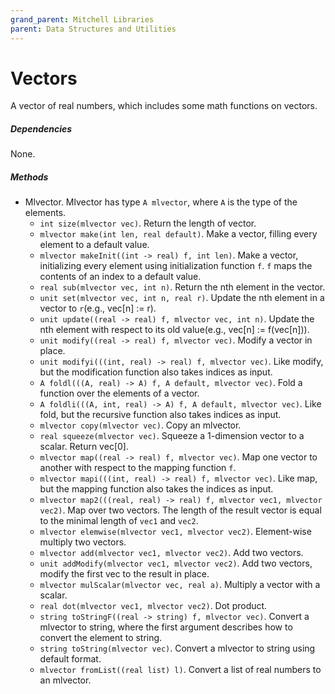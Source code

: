 ```yaml
---
grand_parent: Mitchell Libraries
parent: Data Structures and Utilities
---
```

# Vectors

A vector of real numbers, which includes some math functions on vectors.

##### Dependencies

None.

##### Methods

- Mlvector. Mlvector has type `A mlvector`, where `A` is the type of the elements.
    + `int size(mlvector vec)`. Return the length of vector.
    + `mlvector make(int len, real default)`. Make a vector, filling every element to a default value.
    + `mlvector makeInit((int -> real) f, int len)`. Make a vector, initializing every element using initialization function `f`. `f` maps the contents of an index to a default value.
    + `real sub(mlvector vec, int n)`. Return the nth element in the vector.
    + `unit set(mlvector vec, int n, real r)`. Update the nth element in a vector to `r`(e.g., vec[n] := r).
    + `unit update((real -> real) f, mlvector vec, int n)`. Update the nth element with respect to its old value(e.g., vec[n] := f(vec[n])).
    + `unit modify((real -> real) f, mlvector vec)`. Modify a vector in place.
    + `unit modifyi(((int, real) -> real) f, mlvector vec)`. Like modify, but the modification function also takes indices as input.
    + `A foldl(((A, real) -> A) f, A default, mlvector vec)`. Fold a function over the elements of a vector.
    + `A foldli(((A, int, real) -> A) f, A default, mlvector vec)`. Like fold, but the recursive function also takes indices as input.
    + `mlvector copy(mlvector vec)`. Copy an mlvector.
    + `real squeeze(mlvector vec)`. Squeeze a 1-dimension vector to a scalar. Return vec[0].
    + `mlvector map((real -> real) f, mlvector vec)`. Map one vector to another with respect to the mapping function `f`.
    + `mlvector mapi(((int, real) -> real) f, mlvector vec)`. Like map, but the mapping function also takes the indices as input.
    + `mlvector map2(((real, real) -> real) f, mlvector vec1, mlvector vec2)`. Map over two vectors. The length of the result vector is equal to the minimal length of `vec1` and `vec2`.
    + `mlvector elemwise(mlvector vec1, mlvector vec2)`. Element-wise multiply two vectors.
    + `mlvector add(mlvector vec1, mlvector vec2)`. Add two vectors.
    + `unit addModify(mlvector vec1, mlvector vec2)`. Add two vectors, modify the first vec to the result in place.
    + `mlvector mulScalar(mlvector vec, real a)`. Multiply a vector with a scalar.
    + `real dot(mlvector vec1, mlvector vec2)`. Dot product.
    + `string toStringF((real -> string) f, mlvector vec)`. Convert a mlvector to string, where the first argument describes how to convert the element to string.
    + `string toString(mlvector vec)`. Convert a mlvector to string using default format.
    + `mlvector fromList((real list) l)`. Convert a list of real numbers to an mlvector.

